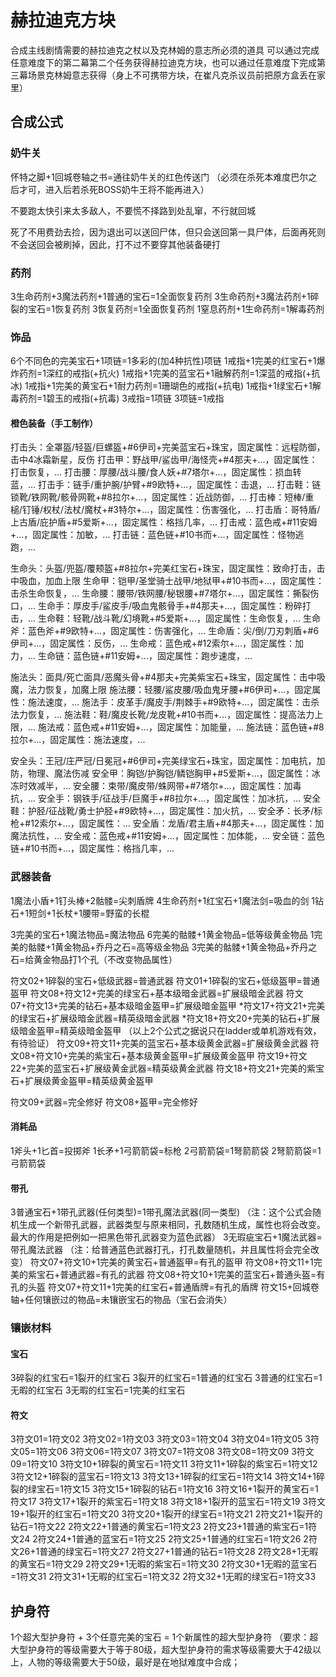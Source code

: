 # 赫拉迪克方块
合成主线剧情需要的赫拉迪克之杖以及克林姆的意志所必须的道具
可以通过完成任意难度下的第二幕第二个任务获得赫拉迪克方块，也可以通过任意难度下完成第三幕场景克林姆意志获得（身上不可携带方块，在崔凡克杀议员前把原方盒丢在家里）

## 合成公式
### 奶牛关
怀特之脚+1回城卷轴之书=通往奶牛关的红色传送门 （必须在杀死本难度巴尔之后才可，进入后若杀死BOSS奶牛王将不能再进入）

不要跑太快引来太多敌人，不要慌不择路到处乱窜，不行就回城

死了不用费劲去捡，因为退出可以送回尸体，但只会送回第一具尸体，后面再死则不会送回会被刷掉，因此，打不过不要穿其他装备硬打

### 药剂
3生命药剂+3魔法药剂+1普通的宝石=1全面恢复药剂
3生命药剂+3魔法药剂+1碎裂的宝石=1恢复药剂
3恢复药剂=1全面恢复药剂
1窒息药剂+1生命药剂=1解毒药剂

### 饰品
6个不同色的完美宝石+1项链=1多彩的(加4种抗性)项链
1戒指+1完美的红宝石+1爆炸药剂=1深红的戒指(+抗火)
1戒指+1完美的蓝宝石+1融解药剂=1深蓝的戒指(+抗冰)
1戒指+1完美的黄宝石+1耐力药剂=1珊瑚色的戒指(+抗电)
1戒指+1绿宝石+1解毒药剂=1碧玉的戒指(+抗毒)
3戒指=1项链
3项链=1戒指

#### 橙色装备（手工制作）
打击头：全罩盔/轻盔/巨螺盔+#6伊司+完美蓝宝石+珠宝，固定属性：远程防御，击中4冰霜新星，反伤
打击甲：野战甲/鲨齿甲/海怪壳+#4那夫+...，固定属性：打击恢复，...
打击腰：厚腰/战斗腰/食人妖+#7塔尔+...，固定属性：损血转蓝，...
打击手：链手/重护腕/护臂+#9欧特+...，固定属性：击退，...
打击鞋：链锁靴/铁网靴/骸骨网靴+#8拉尔+...，固定属性：近战防御，...
打击棒：短棒/重槌/钉锤/权杖/法杖/魔杖+#3特尔+...，固定属性：伤害强化，...
打击盾：哥特盾/上古盾/庇护盾+#5爱斯+...，固定属性：格挡几率，...
打击戒：蓝色戒+#11安姆+...，固定属性：加敏，...
打击链：蓝色链+#10书而+...，固定属性：怪物逃跑，...

生命头：头盔/兜盔/覆颊盔+#8拉尔+完美红宝石+珠宝，固定属性：致命打击，击中吸血，加血上限
生命甲：铠甲/圣堂骑士战甲/地狱甲+#10书而+...，固定属性：击杀生命恢复，...
生命腰：腰带/铁网腰/秘银腰+#7塔尔+...，固定属性：撕裂伤口，...
生命手：厚皮手/鲨皮手/吸血鬼骸骨手+#4那夫+...，固定属性：粉碎打击，...
生命鞋：轻靴/战斗靴/幻境靴+#5爱斯+...，固定属性：生命恢复，...
生命斧：蓝色斧+#9欧特+...，固定属性：伤害强化，...
生命盾：尖/倒/刀刃刺盾+#6伊司+...，固定属性：反伤，...
生命戒：蓝色戒+#12索尔+...，固定属性：加力，...
生命链：蓝色链+#11安姆+...，固定属性：跑步速度，...

施法头：面具/死亡面具/恶魔头骨+#4那夫+完美紫宝石+珠宝，固定属性：击中吸魔，法力恢复，加魔上限
施法腰：轻腰/鲨皮腰/吸血鬼牙腰+#6伊司+...，固定属性：施法速度，...
施法手：皮革手/魔皮手/荆棘手+#9欧特+...，固定属性：击杀法力恢复，...
施法鞋：鞋/魔皮长靴/龙皮靴+#10书而+...，固定属性：提高法力上限，...
施法戒：蓝色戒+#11安姆+...，固定属性：加能量，...
施法链：蓝色链+#8拉尔+...，固定属性：施法速度，...

安全头：王冠/庄严冠/日冕冠+#6伊司+完美绿宝石+珠宝，固定属性：加电抗，加防，物理、魔法伤减
安全甲：胸铠/护胸铠/鳞铠胸甲+#5爱斯+...，固定属性：冰冻时效减半，...
安全腰：束带/魔皮带/蛛网带+#7塔尔+...，固定属性：加毒抗，...
安全手：钢铁手/征战手/巨魔手+#8拉尔+...，固定属性：加冰抗，...
安全鞋：护胫/征战靴/勇士护胫+#9欧特+...，固定属性：加火抗，...
安全矛：长矛/标枪+#12索尔+...，固定属性：...
安全盾：龙盾/君主盾+#4那夫+...，固定属性：加魔法抗性，...
安全戒：蓝色戒+#11安姆+...，固定属性：加体能，...
安全链：蓝色链+#10书而+...，固定属性：格挡几率，...

### 武器装备
1魔法小盾+1钉头棒+2骷髅=尖刺盾牌
4生命药剂+1红宝石+1魔法剑=吸血的剑
1钻石+1短剑+1长杖+1腰带=野蛮的长棍

3完美的宝石+1魔法物品=魔法物品
6完美的骷髅+1黄金物品=低等级黄金物品
1完美的骷髅+1黄金物品+乔丹之石=高等级金物品
3完美的骷髅+1黄金物品+乔丹之石=给黄金物品打1个孔（不改变物品属性）

符文02+1碎裂的宝石+低级武器=普通武器
符文01+1碎裂的宝石+低级盔甲=普通盔甲
符文08+符文12+完美的绿宝石+基本级暗金武器=扩展级暗金武器
符文07+符文13+完美的钻石+基本级暗金盔甲=扩展级暗金盔甲
*符文17+符文21+完美的绿宝石+扩展级暗金武器=精英级暗金武器
*符文18+符文20+完美的钻石+扩展级暗金盔甲=精英级暗金盔甲
（以上2个公式之据说只在ladder或单机游戏有效，有待验证）
符文09+符文11+完美的蓝宝石+基本级黄金武器=扩展级黄金武器
符文08+符文10+完美的紫宝石+基本级黄金盔甲=扩展级黄金盔甲
符文19+符文22+完美的蓝宝石+扩展级黄金武器=精英级黄金武器
符文18+符文21+完美的紫宝石+扩展级黄金盔甲=精英级黄金盔甲

符文09+武器=完全修好
符文08+盔甲=完全修好

#### 消耗品
1斧头+1匕首=投掷斧
1长矛+1弓箭箭袋=标枪
2弓箭箭袋=1弩箭箭袋
2弩箭箭袋=1弓箭箭袋

#### 带孔
3普通宝石+1带孔武器(任何类型)=1带孔魔法武器(同一类型)
（注：这个公式会随机生成一个新带孔武器，武器类型与原来相同，孔数随机生成，属性也将会改变。最大的作用是把例如一把黑色带孔武器变为蓝色武器）
3无瑕疵宝石+1魔法武器=带孔魔法武器
（注：给普通蓝色武器打孔，打孔数量随机，并且属性将会完全改变）
符文07+符文10+1完美的黄宝石+普通盔甲=有孔的盔甲
符文08+符文11+1完美的紫宝石+普通武器=有孔的武器
符文08+符文10+1完美的蓝宝石+普通头盔=有孔的头盔
符文07+符文11+1完美的红宝石+普通盾牌=有孔的盾牌
符文15+回城卷轴+任何镶嵌过的物品=未镶嵌宝石的物品（宝石会消失）

### 镶嵌材料
#### 宝石
3碎裂的红宝石=1裂开的红宝石
3裂开的红宝石=1普通的红宝石
3普通的红宝石=1无暇的红宝石
3无暇的红宝石=1完美的红宝石

#### 符文
3符文01=1符文02
3符文02=1符文03
3符文03=1符文04
3符文04=1符文05
3符文05=1符文06
3符文06=1符文07
3符文07=1符文08
3符文08=1符文09
3符文09=1符文10
3符文10+1碎裂的黄宝石=1符文11
3符文11+1碎裂的紫宝石=1符文12
3符文12+1碎裂的蓝宝石=1符文13
3符文13+1碎裂的红宝石=1符文14
3符文14+1碎裂的绿宝石=1符文15
3符文15+1碎裂的钻石=1符文16
3符文16+1裂开的黄宝石=1符文17
3符文17+1裂开的紫宝石=1符文18
3符文18+1裂开的蓝宝石=1符文19
3符文19+1裂开的红宝石=1符文20
3符文20+1裂开的绿宝石=1符文21
2符文21+1裂开的钻石=1符文22
2符文22+1普通的黄宝石=1符文23
2符文23+1普通的紫宝石=1符文24
2符文24+1普通的蓝宝石=1符文25
2符文25+1普通的红宝石=1符文26
2符文26+1普通的绿宝石=1符文27
2符文27+1普通的钻石=1符文28
2符文28+1无暇的黄宝石=1符文29
2符文29+1无暇的紫宝石=1符文30
2符文30+1无暇的蓝宝石=1符文31
2符文31+1无暇的红宝石=1符文32
2符文32+1无暇的绿宝石=1符文33

## 护身符
1个超大型护身符 + 3个任意完美的宝石 = 1个新属性的超大型护身符
（要求：超大型护身符的等级需要大于等于80级，超大型护身符的需求等级需要大于42级以上，人物的等级需要大于50级，最好是在地狱难度中合成；